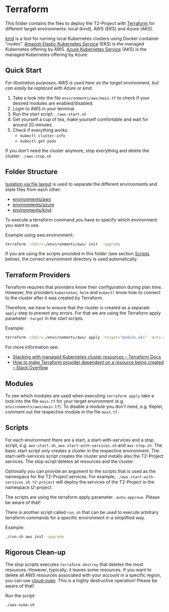 # Terraform

This folder contains the files to deploy the T2-Project with [Terraform](https://www.terraform.io/) for different target environments: local (kind), AWS (EKS) and Azure (AKS).

[kind](https://kind.sigs.k8s.io/) is a tool for running local Kubernetes clusters using Docker container "nodes".
[Amazon Elastic Kubernetes Service](https://aws.amazon.com/de/eks/) (EKS) is the managed Kubernetes offering by AWS.
[Azure Kubernetes Service](https://learn.microsoft.com/en-us/azure/aks/) (AKS) is the managed Kubernetes offering by Azure.

## Quick Start

*For illustration purposes, AWS is used here as the target environment, but can easily be replaced with Azure or kind.*

1. Take a look into the file `environments/aws/main.tf` to check if your desired modules are enabled/disabled.
2. Login to AWS in your terminal.
3. Run the start script: `./aws-start.sh`
4. Get yourself a cup of tea, make yourself comfortable and wait for around 20 minutes
5. Check if everything works:
   - `kubectl cluster-info`
   - `kubectl get pods`

If you don't need the cluster anymore, stop everything and delete the cluster: `./aws-stop.sh`

## Folder Structure

[Isolation via file layout](https://blog.gruntwork.io/how-to-manage-terraform-state-28f5697e68fa#a921) is used to separate the different environments and state files from each other:

- [environments/aws](./environments/aws/)
- [environments/azure](./environments/azure/)
- [environments/kind](./environments/kind/)

To execute a terraform command you have to specify which environment you want to use.

Example using aws environment:

```sh
terraform -chdir=./environments/aws/ init  -upgrade
```

If you are using the scripts provided in this folder (see section [Scripts](#scripts) below), the correct environment directory is used automatically.

## Terraform Providers

Terraform requires that providers know their configuration during plan time.
However, the providers `kubernetes`, `helm` and `kubectl` know how to connect to the cluster after it was created by Terraform.

Therefore, we have to ensure that the cluster is created as a separate `apply`-step to prevent any errors. For that we are using the Terraform apply parameter `-target` in the start scripts.

Example:

```sh
terraform -chdir=./environments/aws/ apply -target="module.eks" -auto-approve
```

For more information see:
- [Stacking with managed Kubernetes cluster resources – Terraform Docs](https://registry.terraform.io/providers/hashicorp/kubernetes/latest/docs#stacking-with-managed-kubernetes-cluster-resources)
- [How to make Terraform provider dependent on a resource being created – Stack Overflow](https://stackoverflow.com/a/69996957/9556565)

## Modules

To see which modules are used when executing `terraform apply` take a look into the file `main.tf` for your target environment (e.g. `environments/aws/main.tf`).
To disable a module you don't need, e.g. Kepler, comment out the respective module in the file `main.tf`.

## Scripts

For each environment there are a start, a start-with-services and a stop script, e.g. `aws-start.sh`, `aws-start-with-services.sh` and `aws-stop.sh`. The basic start script only creates a cluster in the respective environment. The start-with-services script creates the cluster and installs also the T2-Project services. The stop script deletes all resources and the cluster.

Optionally you can provide an argument to the scripts that is used as the namespace for the T2-Project services. For example, `./aws-start-with-services.sh t2-project` will deploy the services of the T2-Project in the namespace *t2-project*.

The scripts are using the terraform apply parameter `-auto-approve`. Please be aware of that!

There is another script called `run.sh` that can be used to execute arbitrary terraform commands for a specific environment in a simplified way.

Example:

```sh
./run.sh aws init -upgrade
```

## Rigorous Clean-up

The stop scripts executes `terraform destroy` that deletes the most resources. However, typically, it leaves some resources. If you want to delete all AWS resources associated with your account in a specific region, you can use [cloud-nuke](https://github.com/gruntwork-io/cloud-nuke). This is a highly destructive operation! Please be aware of that!

Run the script:

```sh
./aws-nuke.sh
```
